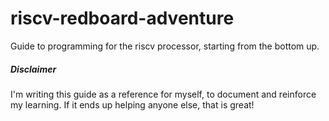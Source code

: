 # riscv-redboard-adventure
Guide to programming for the riscv processor, starting from the bottom up.

##### Disclaimer

I'm writing this guide as a reference for myself, to document and reinforce
my learning. If it ends up helping anyone else, that is great!

